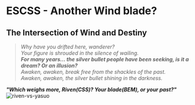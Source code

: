 # ESCSS - Another Wind blade?
## The Intersection of Wind and Destiny
>*Why have you drifted here, wanderer?*  
*Your figure is shrouded in the silence of wailing.*  
***For many years... the silver bullet people have been seeking, is it a dream? Or an illusion?***  
*Awaken, awaken, break free from the shackles of the past.*  
*Awaken, awaken, the silver bullet shining in the darkness.*  

***"Which weighs more, Riven(CSS)? Your blade(BEM), or your past?"***
![riven-vs-yasuo](./img/riven-vs-yasuo.png)  
